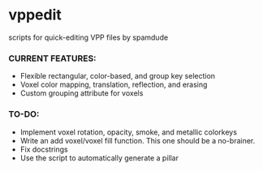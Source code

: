 # vppedit
scripts for quick-editing VPP files by spamdude

### CURRENT FEATURES: ###
- Flexible rectangular, color-based, and group key selection 
- Voxel color mapping, translation, reflection, and erasing
- Custom grouping attribute for voxels

### TO-DO: ###
- Implement voxel rotation, opacity, smoke, and metallic colorkeys
- Write an add voxel/voxel fill function. This one should be a no-brainer.
- Fix docstrings
- Use the script to automatically generate a pillar
